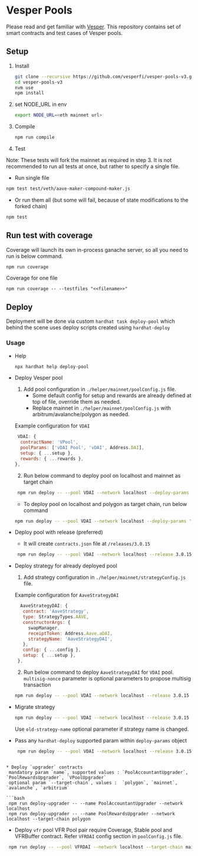 # Vesper Pools

Please read and get familiar with [Vesper](https://docs.vesper.finance/). This repository contains set of smart contracts and test cases of Vesper pools.

## Setup

1. Install

   ```sh
   git clone --recursive https://github.com/vesperfi/vesper-pools-v3.git
   cd vesper-pools-v3
   nvm use
   npm install
   ```
2. set NODE_URL in env
    ```sh
    export NODE_URL=<eth mainnet url>
    ```
3. Compile

   ```sh
   npm run compile
   ```
4. Test

Note: These tests will fork the mainnet as required in step 3. It is not recommended to run all tests at once, but rather to specify a single file.

  - Run single file
   ```sh
   npm test test/veth/aave-maker-compound-maker.js
   ```

  - Or run them all (but some will fail, because of state modifications to the forked chain)
   ```sh
   npm test
   ```

## Run test with coverage

Coverage will launch its own in-process ganache server, so all you need to run is below command.
```sh
npm run coverage
```
Coverage for one file
```
npm run coverage -- --testfiles "<<filename>>"
```
## Deploy

Deployment will be done via custom `hardhat task deploy-pool` which behind the scene uses deploy scripts created using `hardhat-deploy`
### Usage
* Help
   ```bash
   npx hardhat help deploy-pool
   ```

* Deploy Vesper pool
  1. Add pool configuration in `./helper/mainnet/poolConfig.js` file.
     - Some default config for setup and rewards are already defined at top of file, override them as needed.
     - Replace mainnet in `./helper/mainnet/poolConfig.js` with arbitrum/avalanche/polygon as needed.

   Example configuration for `VDAI`
    ```js
     VDAI: {
      contractName: 'VPool',
      poolParams: ['vDAI Pool', 'vDAI', Address.DAI],
      setup: { ...setup },
      rewards: { ...rewards },
    },
    ```

  
  2. Run below command to deploy pool on localhost and mainnet as target chain
  ```bash
   npm run deploy -- --pool VDAI --network localhost --deploy-params '{"tags": "deploy-vPool"}'
  ```
  - To deploy pool on localhost and polygon as target chain, run below command 
  ```bash 
  npm run deploy -- --pool VDAI --network localhost --deploy-params '{"tags": "deploy-vPool"}' --target-chain polygon
  ```

* Deploy pool with release (preferred)
  - It will create `contracts.json` file at `/releases/3.0.15`
  ```bash
   npm run deploy -- --pool VDAI --network localhost --release 3.0.15 --deploy-params '{"tags": "deploy-vPool"}'
  ``` 

* Deploy strategy for already deployed pool
  1. Add strategy configuration in `./helper/mainnet/strategyConfig.js` file.
   
   Example configuration for `AaveStrategyDAI`
   ```js
     AaveStrategyDAI: {
      contract: 'AaveStrategy',
      type: StrategyTypes.AAVE,
      constructorArgs: {
        swapManager,
        receiptToken: Address.Aave.aDAI,
        strategyName: 'AaveStrategyDAI',
      },
      config: { ...config },
      setup: { ...setup },
    },
   ```
  2. Run below command to deploy `AaveStrategyDAI` for `VDAI` pool. `multisig-nonce` parameter is optional parameters to propose multisig transaction
  ```bash
  npm run deploy -- --pool VDAI --network localhost --release 3.0.15 --deploy-params '{"tags": "deploy-strategy"}' --strategy-name AaveStrategyDAI --multisig-nonce 0
  ```

* Migrate strategy
  ```bash
  npm run deploy -- --pool VDAI --network localhost --release 3.0.15 --deploy-params '{"tags": "migrate-strategy"}' --strategy-name AaveStrategyDAI
  ```
  Use `old-strategy-name` optional parameter if strategy name is changed.
  
* Pass any `hardhat-deploy` supported param within `deploy-params` object
  ```bash
   npm run deploy -- --pool VDAI --network localhost --release 3.0.15 --deploy-params '{"tags": "deploy-vPool", "gasprice": "25000000000"}'
  ```

 ```

 * Deploy `upgrader` contracts 
  mandatory param `name`, supported values : `PoolAccountantUpgrader`, `PoolRewardsUpgrader`, `VPoolUpgrader`
  optional param `--target-chain`, values :  `polygon`, `mainnet`, `avalanche`, `arbitrium`
 
 ```bash
  npm run deploy-upgrader -- --name PoolAccountantUpgrader --network localhost
  npm run deploy-upgrader -- --name PoolRewardsUpgrader --network localhost --target-chain polygon
 ```

 * Deploy `vfr` pool
 VFR Pool pair require Coverage, Stable pool and VFRBuffer contract. Refer `VFRDAI` config section in `poolConfig.js` file.
 ```bash
  npm run deploy -- --pool VFRDAI --network localhost --target-chain mainnet --release 3.0.15 --deploy-params '{"tags": "deploy-vfr", "gasprice": "25000000000"}'
 ```
